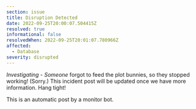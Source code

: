 ```yaml
---
section: issue
title: Disruption Detected
date: 2022-09-25T20:00:07.504415Z
resolved: true
informational: false
resolvedWhen: 2022-09-25T20:01:07.780966Z
affected:
  - Database
severity: disrupted
---
```

*Investigating* - _Someone_ forgot to feed the plot bunnies, so they stopped working! (Sorry.) This incident post will be updated once we have more information. Hang tight!

This is an automatic post by a monitor bot.
        